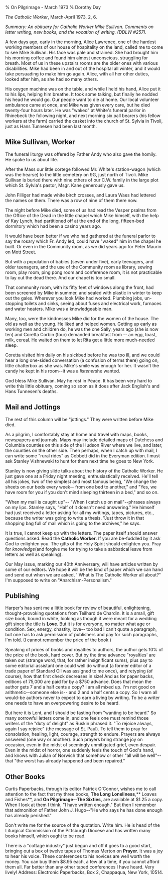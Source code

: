 % On Pilgrimage - March 1973
% Dorothy Day

*The Catholic Worker*, March-April 1973, 2, 6.

*Summary: An obituary for Catholic Worker Mike Sullivan. Comments on
letter writing, new books, and the vocation of writing. (DDLW \#257).*

A few days ago, early in the morning, Alice Lawrence, one of the hardest
working members of our house of hospitality on the land, called me to
come to see Mike Sullivan. His face was pale and strained. She had
brought him his morning coffee and found him almost unconscious,
struggling for breath. Most of us in these upstairs rooms are the older
ones with various disabilities. Mike had been in and out of the hospital
all winter, and it would take persuading to make him go again. Alice,
with all her other duties, looked after him, as she had so many others.

His oxygen machine was on the table, and while I held his hand, Alice
put it to his lips, helping him breathe. It took some talking, but
finally he nodded his head he would go. Our people want to die at home.
Our local volunteer ambulance came at once, and Mike was given every
care, but he died twenty-four hours later. He was "waked" at White's
funeral parlor in Rhinebeck the following night, and next morning six
pall bearers (his fellow workers at the farm) carried the casket into
the church of St. Sylvia in Tivoli, just as Hans Tunnesen had been last
month.

Mike Sullivan, Worker
---
The funeral liturgy was offered by Father Andy who also gave the homily.
He spoke to us about life.

After the Mass our little cortege followed Mr. White's station-wagon
(which was the hearse) to the little cemetery on 9G, just north of
Tivoli. Mike Sullivan is buried there with nine others of our C.W.
family in the large plot which St. Sylvia's pastor, Msgr. Kane
generously gave us.

John Filliger had made white birch crosses, and Laura Waes had lettered
the names on them. There was a row of nine of them there now.

The night before Mike died, some of us had read the Vesper psalms from
the Office of the Dead in the little chapel which Mike himself, with the
help of Kay Lynch, had partitioned off at the end of the long,
fifteen-bed dormitory which had been a casino years ago.

It would have been better if we who had gathered at the funeral parlor
to say the rosary which Fr. Andy led, could have "waked" him in the
chapel he built. Or even in the Community room, as we did years ago for
Peter Maurin on Mott Street.

But with a population of babies (seven under five), early teenagers, and
older teenagers, and the use of the Community room as library, sewing
room, play room, ping pong room and conference room, it is not
practicable to lay out the dead there. And our chapel is too small.

That community room, with its fifty feet of windows along the front, had
been screened by Mike in summer, and sealed with plastic in winter to
keep out the gales. Wherever you look Mike had worked. Plumbing jobs,
un-stopping toilets and sinks, seeing about fuses and electrical work,
furnaces and water heaters. Mike was a knowledgeable man.

Many, too, were the kindnesses Mike did for the women of the house. The
old as well as the young. He liked and helped women. Getting up early as
working men and children do, he was the one Sally, years ago (she is now
ten) and Coretta Corbin (four) demanded breakfast from -- an egg, toast,
milk, cereal. He waited on them to let Rita get a little more
much-needed sleep.

Coretta visited him daily on his sickbed before he was too ill, and we
could hear a long one-sided conversation (a confusion of terms there)
going on, little chatterbox as she was. Mike's smile was enough for her.
It wasn't the candy he kept in his room--it was a *listener*she wanted.

God bless Mike Sullivan. May he rest in Peace. It has been very hard to
write this little obituary, coming so soon as it does after Jack
English's and Hans Tunnesen's deaths.

Mail and Jottings
---

The rest of this column will be "jottings." They were written before
Mike died.

As a pilgrim, I comfortably stay at home and travel with maps, books,
newspapers and journals. Maps may include detailed maps of Dutchess and
Columbia counties on this side of the Hudson River where we live, and
later, the counties on the other side. Then perhaps, when I catch up
with mail, I can write some "rural rides" as Cobbett did in the Everyman
edition. I must ask Stanley Vishnewski to hunt for them next time he
goes to New York.

Stanley is now giving slide talks about the history of the Catholic
Worker. He just gave one at a Friday night meeting, enthusiastically
received. He'll tell all his jokes, two of the simplest and most famous
being, "We change the sheets on our beds every week-- from one bed to
another," and "Yes, we have room for you if you don't mind sleeping
thirteen in a bed," and so on.

"When my mail is caught up"-- "When I catch up on mail"--phrases always
on my lips. Stanley says, "Half of it doesn't need answering." He
himself had just received a letter asking for all my writings, tapes,
pictures, etc., because the writer was going to write a thesis. "Just
throw it in that shopping bag full of mail which is going to the
archives," he says.

It is true, I cannot keep up with the letters. The paper itself should
answer questions asked. Read the **Catholic Worker**. If you are
be-fuddled by it ask God to enlighten you. The gifts of the Holy Spirit
should enlighten you. Pray for *knowledge*(and forgive me for trying to
take a sabbatical leave from letters as well as speaking).

Our May issue, marking our 40th Anniversary, will have articles written
by some of our editors. We hope it will be the kind of paper which we
can hand and send out when we are asked, ''What is The Catholic Worker
all about?" I'm supposed to write on "Anarchism-Personalism."

Publishing
---

Harper's has sent me a little book for review of beautiful,
enlightening, thought-provoking quotations from Teilhard de Chardin. It
is a small, gift size book, bound in white, looking as though it were
meant for a wedding gift since the title is **Love**. But it is for
everyone, no matter what age or condition. Sex, energy, chastity, love--
too bad I can't quote a paragraph, but one has to ask permission of
publishers and pay for such paragraphs, I'm told. (I cannot remember the
price of the book.)

Speaking of prices of books and royalties to authors, the author gets
10% of the price of the book, hard cover. But by the time advance
"royalties' are taken out (strange word, that, for rather insignificant
sums), plus pay to some editorial assistant one could well do without (a
former editor of a trade paper of Standard Oil was assigned to me once),
and retyping (of course), how that first check decreases in size! And as
for paper backs, editions of 75,000 are paid for by a $750 advance.
Does that mean the author gets 7 and a half cents a copy? I am all mixed up. I'm
not good on arithmetic--someone else is-- and 2 and a half cents a copy. So I warn
all would-be authors never to expect to earn a living by writing. To be
a writer one needs to have an overpowering desire to be heard.

But here it is Lent, and I should be fasting from "wanting to be heard."
So many sorrowful letters come in, and one feels one must remind those
writers of the "duty of delight" as Ruskin phrased it. "To rejoice
always, again I say rejoice" (the message of St. Paul). To tell them to
pray for consolation, healing, light, courage, strength to endure.
Prayers are always answered (one way or another). Such prayers bring
strange joy on occasion, even in the midst of seemingly unmitigated
grief, even despair. Even in the midst of horror, one suddenly feels the
touch of God's hand, and knows with Julian of Norwich that somehow or
other "all will be well"--that "the worst has already happened and been
repaired."

Other Books
---

Curtis Paperbacks, through its editor Patrick O'Connor, wishes me to
call attention to the fact that my three books, **The Long
Loneliness**,** Loaves and Fishes**, and **On Pilgrimage--The
Sixties,** are available at $1.25 a copy. When I look at them I think,
"I have written enough." But then I remember that admonition of Father
John J. Hugo--"He who says he has done enough has already perished."

Don't write me for the source of the quotation. Write him. He is head of
the Liturgical Commission of the Pittsburgh Diocese and has written many
books himself, which ought to be read.

There is a "cottage industry" just begun and off it goes to a good
start, bringing out a box of twelve tapes of Thomas Merton on
**Prayer**. It was a joy to hear his voice. These conferences to his
novices are well worth the money. You can buy them \$8.95 each, a few at
a time, if you cannot afford them all. Far better than any other taped
conferences I have heard. Very lively! Address: Electronic Paperbacks,
Box 2, Chappaqua, New York, 10514.

